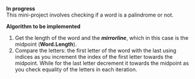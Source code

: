 **In progress**<br>
This mini-project involves checking if a word is a palindrome or not.

**Algorithm to be implemented**
1. Get the length of the word and the ***mirrorline***, which in this case is the midpoint
   (**Word.Length**).
2. Compare the letters: the first letter of the word with the last using indices as you increment
   the index of the first letter towards the midpoint. While for the last letter decrement it towards the midpoint as you check equality of the letters in each iteration.